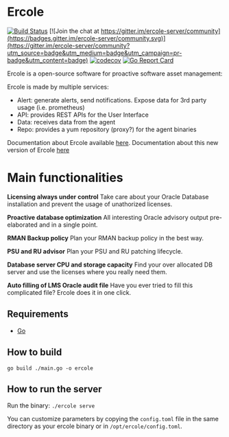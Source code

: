 # Ercole
[![Build Status](https://travis-ci.org/amreo/ercole-services.png)](https://travis-ci.org/amreo/ercole-services) [![Join the chat at https://gitter.im/ercole-server/community](https://badges.gitter.im/ercole-server/community.svg)](https://gitter.im/ercole-server/community?utm_source=badge&utm_medium=badge&utm_campaign=pr-badge&utm_content=badge) [![codecov](https://codecov.io/gh/amreo/ercole-services/branch/master/graph/badge.svg)](https://codecov.io/gh/amreo/ercole-services) [![Go Report Card](https://goreportcard.com/badge/github.com/amreo/ercole-services)](https://goreportcard.com/report/github.com/amreo/ercole-services)

 
Ercole is a open-source software for proactive software asset management:

Ercole is made by multiple services:
* Alert: generate alerts, send notifications. Expose data for 3rd party usage (i.e. prometheus)
* API: provides REST APIs for the User Interface
* Data: receives data from the agent
* Repo: provides a yum repository (proxy?) for the agent binaries

Documentation about Ercole available [here](https://ercole.io).
Documentation about this new version of Ercole [here](https://ercole.io/architecture.html#future-versions)

# Main functionalities

**Licensing always under control** Take care about your Oracle Database installation and prevent the usage of unathorized licenses.

**Proactive database optimization** All interesting Oracle advisory output pre-elaborated and in a single point.

**RMAN Backup policy** Plan your RMAN backup policy in the best way.

**PSU and RU advisor** Plan your PSU and RU patching lifecycle.

**Database server CPU and storage capacity** Find your over allocated DB server and use the licenses where you really need them.

**Auto filling of LMS Oracle audit file** Have you ever tried to fill this complicated file? Ercole does it in one click.

## Requirements

- [Go](https://golang.org/)

## How to build

    go build ./main.go -o ercole

## How to run the server

Run the binary: `./ercole serve`

You can customize parameters by copying the `config.toml` file in the same directory as your ercole binary or in `/opt/ercole/config.toml`.
